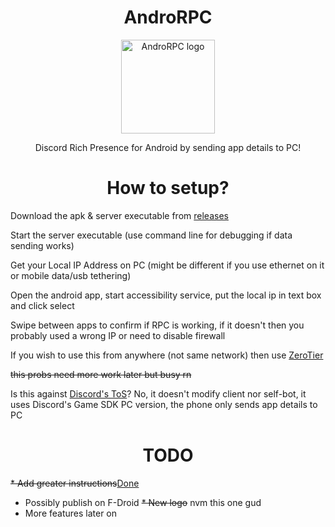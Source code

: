 <H1 align="center">AndroRPC</H1>

<p align="center">
  <img src="https://raw.githubusercontent.com/mustafakhalaf-git/AndroRPC/main/AndroRPC-android-app/newlogo" align="center" width="150" height="150" alt="AndroRPC logo">
</p>
<p align="center">Discord Rich Presence for Android by sending app details to PC!</p>

<H1 align="center">How to setup?</H1>

Download the apk & server executable from [releases](https://github.com/mustafakhalaf-git/AndroRPC/releases)

Start the server executable (use command line for debugging if data sending works)

Get your Local IP Address on PC (might be different if you use ethernet on it or mobile data/usb tethering)

Open the android app, start accessibility service, put the local ip in text box and click select

Swipe between apps to confirm if RPC is working, if it doesn't then you probably used a wrong IP or need to disable firewall

If you wish to use this from anywhere (not same network) then use [ZeroTier](https://www.zerotier.com/)

~~this probs need more work later but busy rn~~


Is this against [Discord's ToS](https://discord.com/terms)?
No, it doesn't modify client nor self-bot, it uses Discord's Game SDK PC version, the phone only sends app details to PC

<H1 align="center">TODO</H1>

~~* Add greater instructions~~[Done](https://github.com/mustafakhalaf-git/AndroRPC/wiki/How-to-setup)
* Possibly publish on F-Droid
~~* New logo~~ nvm this one gud
* More features later on
